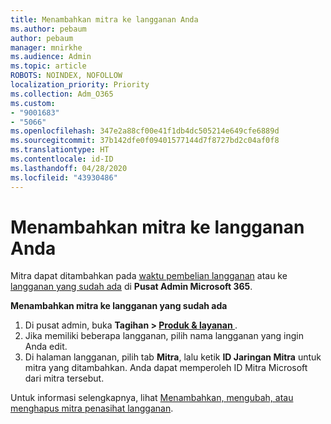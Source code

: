 ```yaml
---
title: Menambahkan mitra ke langganan Anda
ms.author: pebaum
author: pebaum
manager: mnirkhe
ms.audience: Admin
ms.topic: article
ROBOTS: NOINDEX, NOFOLLOW
localization_priority: Priority
ms.collection: Adm_O365
ms.custom:
- "9001683"
- "5066"
ms.openlocfilehash: 347e2a88cf00e41f1db4dc505214e649cfe6889d
ms.sourcegitcommit: 37b142dfe0f09401577144d7f8727bd2c04af0f8
ms.translationtype: HT
ms.contentlocale: id-ID
ms.lasthandoff: 04/28/2020
ms.locfileid: "43930486"
---
```

# <a name="add-a-partner-to-your-subscription"></a>Menambahkan mitra ke langganan Anda

Mitra dapat ditambahkan pada [waktu pembelian langganan](https://docs.microsoft.com/microsoft-365/admin/misc/add-partner?view=o365-worldwide#add-a-partner-at-the-time-of-purchase) atau ke [langganan yang sudah ada](https://docs.microsoft.com/microsoft-365/admin/misc/add-partner?view=o365-worldwide#add-a-partner-to-an-existing-subscription) di **Pusat Admin Microsoft 365**.

**Menambahkan mitra ke langganan yang sudah ada**

1. Di pusat admin, buka **Tagihan > [Produk & layanan ](https://go.microsoft.com/fwlink/p/?linkid=842054)**. 
2. Jika memiliki beberapa langganan, pilih nama langganan yang ingin Anda edit. 
3. Di halaman langganan, pilih tab **Mitra**, lalu ketik **ID Jaringan Mitra** untuk mitra yang ditambahkan. Anda dapat memperoleh ID Mitra Microsoft dari mitra tersebut. 

Untuk informasi selengkapnya, lihat [Menambahkan, mengubah, atau menghapus mitra penasihat langganan](https://docs.microsoft.com/microsoft-365/admin/misc/add-partner). 
